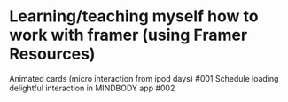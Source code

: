 # Learning/teaching myself how to work with framer (using Framer Resources)
Animated cards (micro interaction from ipod days) #001
Schedule loading delightful interaction in MINDBODY app #002
